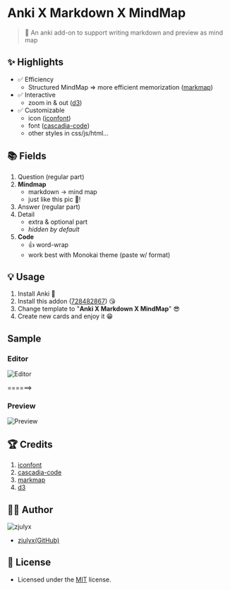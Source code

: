 # Anki X Markdown X MindMap

> 🚀 An anki add-on to support writing markdown and preview as mind map

## ✨ Highlights

- ✅ Efficiency
  - Structured MindMap => more efficient memorization ([markmap](https://github.com/gera2ld/markmap))
- ✅ Interactive
  - zoom in & out ([d3](https://github.com/d3/d3))
- ✅ Customizable
  - icon ([iconfont](https://www.iconfont.cn))
  - font ([cascadia-code](https://github.com/microsoft/cascadia-code))
  - other styles in css/js/html...

## 📚 Fields

1. Question (regular part)
2. **Mindmap**
   - markdown -> mind map
   - just like this pic 🤣!
3. Answer (regular part)
4. Detail
   - extra & optional part
   - _hidden by default_
5. **Code**
   - 👍 word-wrap
   - work best with Monokai theme (paste w/ format)

## 💡 Usage

1. Install Anki 🤣
2. Install this addon ([728482867](https://ankiweb.net/shared/info/728482867)) 😘
3. Change template to "**Anki X Markdown X MindMap**" 😎
4. Create new cards and enjoy it 😁

## Sample

### Editor

![Editor](https://user-images.githubusercontent.com/11550778/170462330-80487bf7-2cff-41be-b054-88f23e12d33f.png)

======>

### Preview

![Preview](https://user-images.githubusercontent.com/11550778/170462384-31f84f81-5298-400b-befa-54c924742167.png)

## 🏆 Credits

1. [iconfont](https://www.iconfont.cn)
2. [cascadia-code](https://github.com/microsoft/cascadia-code)
3. [markmap](https://github.com/gera2ld/markmap)
4. [d3](https://github.com/d3/d3)

## 👨‍💻 Author

![zjulyx](https://img.shields.io/badge/Author-zjulyx-orange?style=flat-square&logo=github)

- [zjulyx(GitHub)](https://github.com/zjulyx)

## 📝 License

- Licensed under the [MIT](https://github.com/zjulyx/AnkiXMarkdownXMindMap/blob/main/LICENSE) license.
